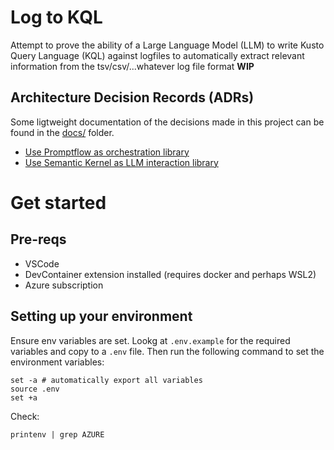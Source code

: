 # Log to KQL

Attempt to prove the ability of a Large Language Model (LLM) to write Kusto Query Language (KQL) against logfiles to automatically extract relevant information from the tsv/csv/...whatever log file format **WIP**

## Architecture Decision Records (ADRs)
Some ligtweight documentation of the decisions made in this project can be found in the [docs/](./docs/) folder.

- [Use Promptflow as orchestration library](./docs/adr/adr_promptflow.md)
- [Use Semantic Kernel as LLM interaction library](./docs/adr/adr_semantic_kernel.md)

# Get started

## Pre-reqs

- VSCode
- DevContainer extension installed (requires docker and perhaps WSL2)
- Azure subscription

## Setting up your environment

Ensure env variables are set. Lookg at `.env.example` for the required variables and copy to a `.env` file. Then run the following command to set the environment variables:

```
set -a # automatically export all variables
source .env
set +a
```

Check:
```
printenv | grep AZURE
```

